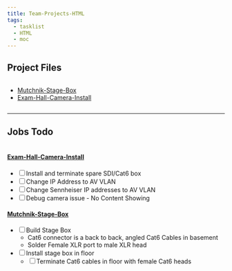```yaml
---
title: Team-Projects-HTML
tags:
  - tasklist
  - HTML
  - moc
---
```


<!--
Github needs relative links

Replace `01-Projects/` with `../01-Projects/`
-->

## Project Files

<div class="block-language-dataviewjs node-insert-event" dir="auto" style="overflow-x: auto;"><div><ul class="dataview list-view-ul"><li><span><a data-tooltip-position="top" aria-label="../01-Projects/Mutchnik-Stage-Box.md" data-href="../01-Projects/Mutchnik-Stage-Box.md" href="../01-Projects/Mutchnik-Stage-Box.md" class="internal-link" target="_blank" rel="noopener">Mutchnik-Stage-Box</a></span></li><li><span><a data-tooltip-position="top" aria-label="../01-Projects/Exam-Hall-Camera-Install.md" data-href="../01-Projects/Exam-Hall-Camera-Install.md" href="../01-Projects/Exam-Hall-Camera-Install.md" class="internal-link" target="_blank" rel="noopener">Exam-Hall-Camera-Install</a></span></li></ul></div></div>

---

## Jobs Todo

<div class="block-language-dataviewjs node-insert-event" dir="auto" style="overflow-x: auto;"><div dir="auto"><h4 dir="auto"><span><a data-tooltip-position="top" aria-label="../01-Projects/Exam-Hall-Camera-Install.md" data-href="../01-Projects/Exam-Hall-Camera-Install.md" href="../01-Projects/Exam-Hall-Camera-Install.md" class="internal-link" target="_blank" rel="noopener">Exam-Hall-Camera-Install</a></span></h4><div class="dataview result-group" dir="auto"><ul class="contains-task-list" dir="auto"><li data-task=" " class="dataview task-list-item" dir="auto"><input type="checkbox" class="dataview task-list-item-checkbox"><span>Install and terminate spare SDI/Cat6 box</span></li><li data-task=" " class="dataview task-list-item" dir="auto"><input type="checkbox" class="dataview task-list-item-checkbox"><span>Change IP Address to AV VLAN</span></li><li data-task=" " class="dataview task-list-item" dir="auto"><input type="checkbox" class="dataview task-list-item-checkbox"><span>Change Sennheiser IP addresses to AV VLAN</span></li><li data-task=" " class="dataview task-list-item" dir="auto"><input type="checkbox" class="dataview task-list-item-checkbox"><span>Debug camera issue - No Content Showing</span></li></ul></div><h4 dir="auto"><span><a data-tooltip-position="top" aria-label="../01-Projects/Mutchnik-Stage-Box.md" data-href="../01-Projects/Mutchnik-Stage-Box.md" href="../01-Projects/Mutchnik-Stage-Box.md" class="internal-link" target="_blank" rel="noopener">Mutchnik-Stage-Box</a></span></h4><div class="dataview result-group" dir="auto"><ul class="contains-task-list" dir="auto"><li data-task=" " class="dataview task-list-item" dir="auto"><input type="checkbox" class="dataview task-list-item-checkbox"><span>Build Stage Box</span><ul class="contains-task-list" dir="auto"><li class="dataview task-list-basic-item" dir="auto"><span>Cat6 connector is a back to back, angled Cat6 Cables in basement</span></li><li class="dataview task-list-basic-item" dir="auto"><span>Solder Female XLR port to male XLR head</span></li></ul></li><li data-task=" " class="dataview task-list-item" dir="auto"><input type="checkbox" class="dataview task-list-item-checkbox"><span>Install stage box in floor</span><ul class="contains-task-list" dir="auto"><li data-task=" " class="dataview task-list-item" dir="auto"><input type="checkbox" class="dataview task-list-item-checkbox"><span>Terminate Cat6 cables in floor with female Cat6 heads</span></li></ul></li></ul></div></div></div>


<!--
Github needs relative links

Replace `01-Projects/` with ../01-Projects/`
-->